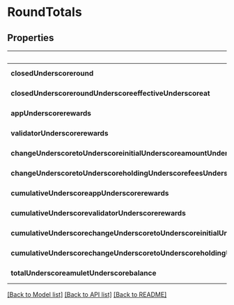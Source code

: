 # RoundTotals

## Properties
Name | Type | Description | Notes
------------ | ------------- | ------------- | -------------
**closedUnderscoreround** | **integer** |  | [default to null]
**closedUnderscoreroundUnderscoreeffectiveUnderscoreat** | **string** |  | [default to null]
**appUnderscorerewards** | **string** |  | [default to null]
**validatorUnderscorerewards** | **string** |  | [default to null]
**changeUnderscoretoUnderscoreinitialUnderscoreamountUnderscoreasUnderscoreofUnderscoreroundUnderscorezero** | **string** |  | [default to null]
**changeUnderscoretoUnderscoreholdingUnderscorefeesUnderscorerate** | **string** |  | [default to null]
**cumulativeUnderscoreappUnderscorerewards** | **string** |  | [default to null]
**cumulativeUnderscorevalidatorUnderscorerewards** | **string** |  | [default to null]
**cumulativeUnderscorechangeUnderscoretoUnderscoreinitialUnderscoreamountUnderscoreasUnderscoreofUnderscoreroundUnderscorezero** | **string** |  | [default to null]
**cumulativeUnderscorechangeUnderscoretoUnderscoreholdingUnderscorefeesUnderscorerate** | **string** |  | [default to null]
**totalUnderscoreamuletUnderscorebalance** | **string** |  | [default to null]

[[Back to Model list]](../README.md#documentation-for-models) [[Back to API list]](../README.md#documentation-for-api-endpoints) [[Back to README]](../README.md)


